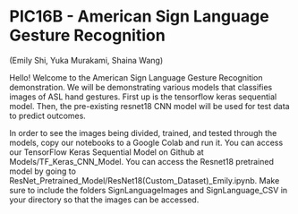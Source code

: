 # PIC16B - American Sign Language Gesture Recognition 
(Emily Shi, Yuka Murakami, Shaina Wang)

Hello! Welcome to the American Sign Language Gesture Recognition demonstration. We will be demonstrating various models that classifies images of ASL hand gestures. First up is the tensorflow keras sequential model. Then, the pre-existing resnet18 CNN model will be used for test data to predict outcomes. 

In order to see the images being divided, trained, and tested through the models, copy our notebooks to a Google Colab and run it. You can access our TensorFlow Keras Sequential Model on Github at Models/TF_Keras_CNN_Model. You can access the Resnet18 pretrained model by going to ResNet_Pretrained_Model/ResNet18(Custom_Dataset)_Emily.ipynb. Make sure to include the folders SignLanguageImages and SignLanguage_CSV in your directory so that the images can be accessed. 

